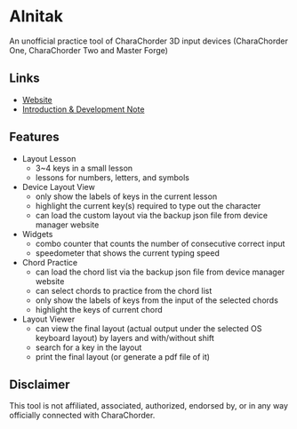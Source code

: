 # Alnitak

An unofficial practice tool of CharaChorder 3D input devices (CharaChorder One, CharaChorder Two and Master Forge)

## Links

- [Website](https://andy23512.github.io/alnitak/)
- [Introduction & Development Note](https://andy23512.github.io/blog/2024/05/01/alnitak-a-practice-tool-of-charachorder-3d-input-devices-developed-by-tangent/)

## Features

- Layout Lesson
  - 3~4 keys in a small lesson
  - lessons for numbers, letters, and symbols
- Device Layout View
  - only show the labels of keys in the current lesson
  - highlight the current key(s) required to type out the character
  - can load the custom layout via the backup json file from device manager website
- Widgets
  - combo counter that counts the number of consecutive correct input
  - speedometer that shows the current typing speed
- Chord Practice
  - can load the chord list via the backup json file from device manager website
  - can select chords to practice from the chord list
  - only show the labels of keys from the input of the selected chords
  - highlight the keys of current chord
- Layout Viewer
  - can view the final layout (actual output under the selected OS keyboard layout) by layers and with/without shift
  - search for a key in the layout
  - print the final layout (or generate a pdf file of it)

## Disclaimer

This tool is not affiliated, associated, authorized, endorsed by, or in any way officially connected with CharaChorder.
